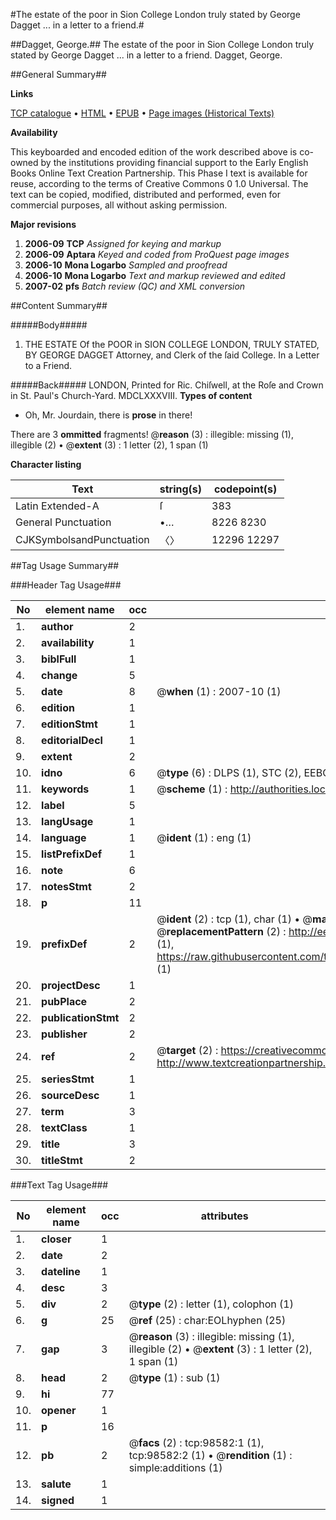 #The estate of the poor in Sion College London truly stated by George Dagget ... in a letter to a friend.#

##Dagget, George.##
The estate of the poor in Sion College London truly stated by George Dagget ... in a letter to a friend.
Dagget, George.

##General Summary##

**Links**

[TCP catalogue](http://www.ota.ox.ac.uk/tcp/)  • 
[HTML](http://tei.it.ox.ac.uk/tcp/Texts-HTML/free/A35/A35709.html)  • 
[EPUB](http://tei.it.ox.ac.uk/tcp/Texts-EPUB/free/A35/A35709.epub) • 
[Page images (Historical Texts)](https://data.historicaltexts.jisc.ac.uk/view?pubId=eebo-13227282e&pageId=eebo-13227282e-98582-1)

**Availability**

This keyboarded and encoded edition of the
	       work described above is co-owned by the institutions
	       providing financial support to the Early English Books
	       Online Text Creation Partnership. This Phase I text is
	       available for reuse, according to the terms of Creative
	       Commons 0 1.0 Universal. The text can be copied,
	       modified, distributed and performed, even for
	       commercial purposes, all without asking permission.

**Major revisions**

1. __2006-09__ __TCP__ *Assigned for keying and markup*
1. __2006-09__ __Aptara__ *Keyed and coded from ProQuest page images*
1. __2006-10__ __Mona Logarbo__ *Sampled and proofread*
1. __2006-10__ __Mona Logarbo__ *Text and markup reviewed and edited*
1. __2007-02__ __pfs__ *Batch review (QC) and XML conversion*

##Content Summary##

#####Body#####

1. THE
ESTATE
Of the POOR in
SION COLLEGE
LONDON,
TRULY STATED,
BY
GEORGE DAGGET Attorney, and Clerk of the ſaid College.
In a Letter to a Friend.

#####Back#####
LONDON,
Printed for Ric. Chiſwell, at the Roſe and Crown in St. Paul's Church-Yard.
MDCLXXXVIII.
**Types of content**

  * Oh, Mr. Jourdain, there is **prose** in there!

There are 3 **ommitted** fragments! 
 @__reason__ (3) : illegible: missing (1), illegible (2)  •  @__extent__ (3) : 1 letter (2), 1 span (1)

**Character listing**


|Text|string(s)|codepoint(s)|
|---|---|---|
|Latin Extended-A|ſ|383|
|General Punctuation|•…|8226 8230|
|CJKSymbolsandPunctuation|〈〉|12296 12297|

##Tag Usage Summary##

###Header Tag Usage###

|No|element name|occ|attributes|
|---|---|---|---|
|1.|__author__|2||
|2.|__availability__|1||
|3.|__biblFull__|1||
|4.|__change__|5||
|5.|__date__|8| @__when__ (1) : 2007-10 (1)|
|6.|__edition__|1||
|7.|__editionStmt__|1||
|8.|__editorialDecl__|1||
|9.|__extent__|2||
|10.|__idno__|6| @__type__ (6) : DLPS (1), STC (2), EEBO-CITATION (1), OCLC (1), VID (1)|
|11.|__keywords__|1| @__scheme__ (1) : http://authorities.loc.gov/ (1)|
|12.|__label__|5||
|13.|__langUsage__|1||
|14.|__language__|1| @__ident__ (1) : eng (1)|
|15.|__listPrefixDef__|1||
|16.|__note__|6||
|17.|__notesStmt__|2||
|18.|__p__|11||
|19.|__prefixDef__|2| @__ident__ (2) : tcp (1), char (1)  •  @__matchPattern__ (2) : ([0-9\-]+):([0-9IVX]+) (1), (.+) (1)  •  @__replacementPattern__ (2) : http://eebo.chadwyck.com/downloadtiff?vid=$1&page=$2 (1), https://raw.githubusercontent.com/textcreationpartnership/Texts/master/tcpchars.xml#$1 (1)|
|20.|__projectDesc__|1||
|21.|__pubPlace__|2||
|22.|__publicationStmt__|2||
|23.|__publisher__|2||
|24.|__ref__|2| @__target__ (2) : https://creativecommons.org/publicdomain/zero/1.0/ (1), http://www.textcreationpartnership.org/docs/. (1)|
|25.|__seriesStmt__|1||
|26.|__sourceDesc__|1||
|27.|__term__|3||
|28.|__textClass__|1||
|29.|__title__|3||
|30.|__titleStmt__|2||


###Text Tag Usage###

|No|element name|occ|attributes|
|---|---|---|---|
|1.|__closer__|1||
|2.|__date__|2||
|3.|__dateline__|1||
|4.|__desc__|3||
|5.|__div__|2| @__type__ (2) : letter (1), colophon (1)|
|6.|__g__|25| @__ref__ (25) : char:EOLhyphen (25)|
|7.|__gap__|3| @__reason__ (3) : illegible: missing (1), illegible (2)  •  @__extent__ (3) : 1 letter (2), 1 span (1)|
|8.|__head__|2| @__type__ (1) : sub (1)|
|9.|__hi__|77||
|10.|__opener__|1||
|11.|__p__|16||
|12.|__pb__|2| @__facs__ (2) : tcp:98582:1 (1), tcp:98582:2 (1)  •  @__rendition__ (1) : simple:additions (1)|
|13.|__salute__|1||
|14.|__signed__|1||
